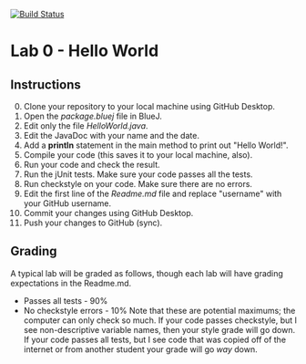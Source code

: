 [![Build Status](https://travis-ci.com/StratfordHS-APCS/LabName-username.svg?token=L8ZuTUsXtxKqevAPVWLC&branch=master)](https://travis-ci.com/StratfordHS-APCS/LabName-username)

# Lab 0 - Hello World

## Instructions

0. Clone your repository to your local machine using GitHub Desktop.
1. Open the *package.bluej* file in BlueJ.
2. Edit only the file *HelloWorld.java*.
3. Edit the JavaDoc with your name and the date.
4. Add a **println** statement in the main method to print out "Hello World!".
5. Compile your code (this saves it to your local machine, also).
6. Run your code and check the result.
7. Run the jUnit tests.  Make sure your code passes all the tests.
8. Run checkstyle on your code.  Make sure there are no errors.
9. Edit the first line of the *Readme.md* file and replace "username" with your GitHub username.
10. Commit your changes using GitHub Desktop.
11. Push your changes to GitHub (sync).

## Grading
A typical lab will be graded as follows, though each lab will have grading expectations in the Readme.md.
* Passes all tests - 90%
* No checkstyle errors - 10%
Note that these are potential maximums; the computer can only check so much.  If your code passes checkstyle, but I see non-descriptive variable names, then your style grade will go down.  If your code passes all tests, but I see code that was copied off of the internet or from another student your grade will go *way* down.
